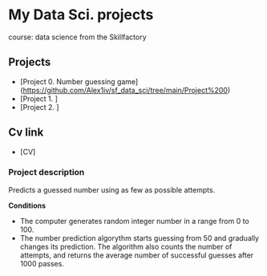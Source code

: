 # My Data Sci. projects

course: data science from the Skillfactory

## Projects

* [Project 0. Number guessing game] (https://github.com/Alex1iv/sf_data_sci/tree/main/Project%200)
* [Project 1. ] 
* [Project 2. ] 

## Cv link
* [CV] 

### Project description
Predicts a guessed number using as few as possible attempts.

**Conditions**
- The computer generates random integer number in a range from 0 to 100. 
- The number prediction algorythm starts guessing from 50 and gradually changes its prediction. The algorithm also counts the number of attempts, and returns the average number of successful guesses after 1000 passes.